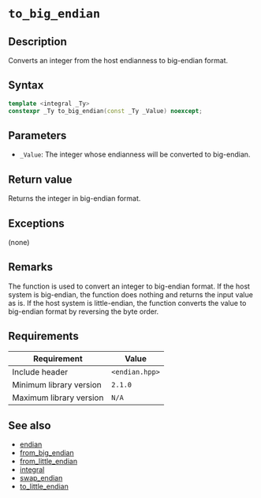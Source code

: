 # `to_big_endian`

## Description

Converts an integer from the host endianness to big-endian format. 

## Syntax

```cpp
template <integral _Ty>
constexpr _Ty to_big_endian(const _Ty _Value) noexcept;
```

## Parameters

- `_Value`: The integer whose endianness will be converted to big-endian.

## Return value

Returns the integer in big-endian format.

## Exceptions

(none)

## Remarks

The function is used to convert an integer to big-endian format. If the host system is big-endian, the function does nothing and returns 
the input value as is. If the host system is little-endian, the function converts the value to big-endian format by reversing the byte order.

## Requirements

| Requirement             | Value          |
|-------------------------|----------------|
| Include header          | `<endian.hpp>` |
| Minimum library version | `2.1.0`        |
| Maximum library version | `N/A`          |

## See also

- [endian](endian.md)
- [from_big_endian](from_big_endian.md)
- [from_little_endian](from_little_endian.md)
- [integral](integral.md)
- [swap_endian](swap_endian.md)
- [to_little_endian](to_little_endian.md)